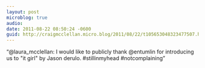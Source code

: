 ```yaml
---
layout: post
microblog: true
audio: 
date: 2011-08-22 08:50:24 -0600
guid: http://craigmcclellan.micro.blog/2011/08/22/t105653048323477507.html
---
```

“@laura_mcclellan: I would like to publicly thank @entumlin for introducing us to "it girl" by Jason derulo. #stillinmyhead #notcomplaining”
